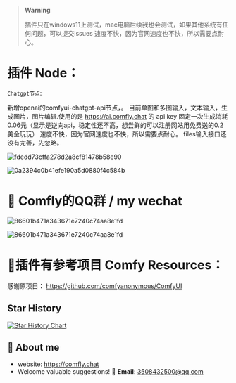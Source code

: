 


> **Warning**
> 
> 插件只在windows11上测试，mac电脑后续我也会测试，如果其他系统有任何问题，可以提交issues
> 速度不快，因为官网速度也不快，所以需要点耐心。

# 插件 Node：

`Chatgpt节点`: 

新增openai的comfyui-chatgpt-api节点，。
目前单图和多图输入，文本输入，生成图片，图片编辑.使用的是 https://ai.comfly.chat 的 api key
固定一次生成消耗0.06元（显示是逆向api，稳定性还不高，想尝鲜的可以注册网站用免费送的0.2美金玩玩）
速度不快，因为官网速度也不快，所以需要点耐心。 files输入接口还没有完善，先忽略。


 
![fdedd73cffa278d2a8cf81478b58e90](https://github.com/user-attachments/assets/36e78cdd-33b2-41ed-a15c-ad9c1886bede)


![0a2394c0b41efe190a5d0880f4c584b](https://github.com/user-attachments/assets/267fbe73-7113-4120-a829-a7aa2247bd4d)



# 🥵 Comfly的QQ群 / my wechat

![86601b471a343671e7240c74aa8e1fd](https://github.com/ainewsto/Comfyui_Comfly/assets/113163264/3e1c2d15-ba5b-4aa5-a76b-08f87e7c8e2c)

![86601b471a343671e7240c74aa8e1fd](https://github.com/ainewsto/Comfyui_Comfly/assets/113163264/fdc2f849-5937-4cce-a36d-8444ecca3030)


# :dizzy:插件有参考项目 Comfy Resources：

感谢原项目：
https://github.com/comfyanonymous/ComfyUI



## Star History

[![Star History Chart](https://api.star-history.com/svg?repos=ainewsto/Comfyui_Comfly&type=Date)](https://star-history.com/#ainewsto/Comfyui_Comfly&Date)



## 🚀 About me
* website: https://comfly.chat
* Welcome valuable suggestions! 📧 **Email**: [3508432500@qq.com](mailto:1544007699@qq.com)
